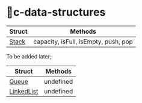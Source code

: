 # 🚀c-data-structures

| Struct |  Methods |
| --- | --- |
| [Stack](stack) | capacity, isFull, isEmpty, push, pop |

To be added later;

| Struct |  Methods |
| --- | --- |
| [Queue](queue) | undefined |
| [LinkedList](linked-list) | undefined |
